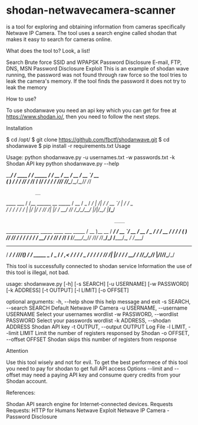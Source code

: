 # shodan-netwavecamera-scanner

is a tool for exploring and obtaining information from cameras specifically Netwave IP Camera. The tool uses a search engine called shodan that makes it easy to search for cameras online.

What does the tool to? Look, a list!

Search
Brute force
SSID and WPAPSK Password Disclosure
E-mail, FTP, DNS, MSN Password Disclosure
Exploit
This is an example of shodan wave running, the password was not found through raw force so the tool tries to leak the camera's memory. If the tool finds the password it does not try to leak the memory

How to use?

To use shodanwave you need an api key which you can get for free at https://www.shodan.io/, then you need to follow the next steps.

Installation

$ cd /opt/
$ git clone https://github.com/fbctf/shodanwave.git
$ cd shodanwave
$ pip install -r requirements.txt
Usage


Usage: python shodanwave.py -u usernames.txt -w passwords.txt  -k Shodan API key
       python shodanwave.py --help
       
       
   _____/ /_  ____  ____/ /___ _____
  / ___/ __ \/ __ \/ __  / __ `/ __ \
 (__  ) / / / /_/ / /_/ / /_/ / / / /
/____/_/ /_/\____/\__,_/\__,_/_/ /_/

               __
   ____  ___  / /__      ______ __   _____
  / __ \/ _ \/ __/ | /| / / __ `/ | / / _ \
 / / / /  __/ /_ | |/ |/ / /_/ /| |/ /  __/
/_/ /_/\___/\__/ |__/|__/\__,_/ |___/\___/

                                             ____
   ______________ _____  ____  ___  _____   / __ )__  __
  / ___/ ___/ __ `/ __ \/ __ \/ _ \/ ___/  / __  / / / /
 (__  ) /__/ /_/ / / / / / / /  __/ /     / /_/ / /_/ /
/____/\___/\__,_/_/ /_/_/ /_/\___/_/     /_____/\__, /
                                               /____/
   _____           __ __ _ ____
  / ___/___  _____/ //_/(_) / /__  _____
  \__ \/ _ \/ ___/ ,<  / / / / _ \/ ___/
 ___/ /  __/ /__/ /| |/ / / /  __/ /
/____/\___/\___/_/ |_/_/_/_/\___/_/


This tool is successfully connected to shodan service
Information the use of this tool is illegal, not bad.

usage: shodanwave.py [-h] [-s SEARCH] [-u USERNAME] [-w PASSWORD] [-k ADDRESS]
                     [-t OUTPUT] [-l LIMIT] [-o OFFSET]

optional arguments:
  -h, --help            show this help message and exit
  -s SEARCH, --search SEARCH
                        Default Netwave IP Camera
  -u USERNAME, --username USERNAME
                        Select your usernames wordlist
  -w PASSWORD, --wordlist PASSWORD
                        Select your passwords wordlist
  -k ADDRESS, --shodan ADDRESS
                        Shodan API key
  -t OUTPUT, --output OUTPUT
                        Log File
  -l LIMIT, --limit LIMIT
                        Limit the number of registers responsed by Shodan
  -o OFFSET, --offset OFFSET
                        Shodan skips this number of registers from response


Attention

Use this tool wisely and not for evil. To get the best performece of this tool you need to pay for shodan to get full API access Options --limit and --offset may need a paying API key and consume query credits from your Shodan account.

References:

Shodan API search engine for Internet-connected devices.
Requests Requests: HTTP for Humans
Netwave Exploit Netwave IP Camera - Password Disclosure
